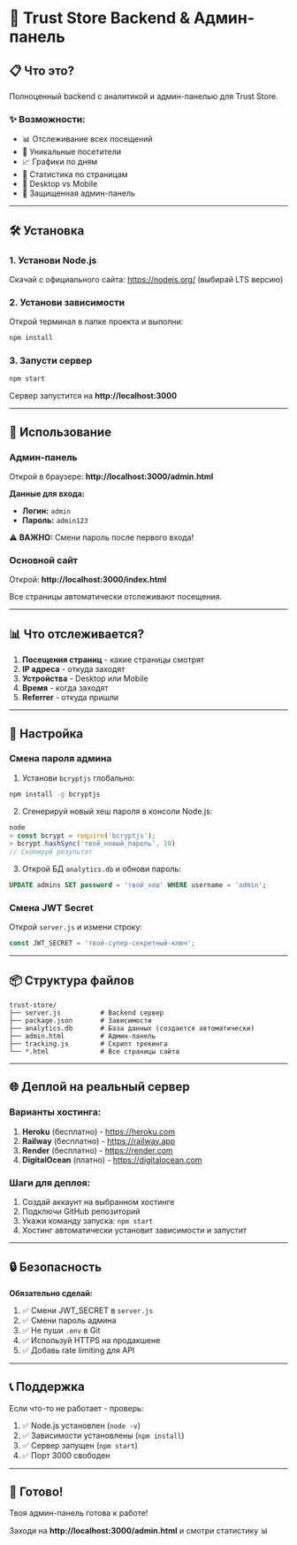 # 🚀 Trust Store Backend & Админ-панель

## 📋 Что это?

Полноценный backend с аналитикой и админ-панелью для Trust Store.

### ✨ Возможности:
- 📊 Отслеживание всех посещений
- 👥 Уникальные посетители
- 📈 Графики по дням
- 📄 Статистика по страницам
- 📱 Desktop vs Mobile
- 🔐 Защищенная админ-панель

---

## 🛠 Установка

### 1. Установи Node.js
Скачай с официального сайта: https://nodejs.org/
(выбирай LTS версию)

### 2. Установи зависимости
Открой терминал в папке проекта и выполни:
```bash
npm install
```

### 3. Запусти сервер
```bash
npm start
```

Сервер запустится на **http://localhost:3000**

---

## 🎯 Использование

### Админ-панель
Открой в браузере: **http://localhost:3000/admin.html**

**Данные для входа:**
- **Логин:** `admin`
- **Пароль:** `admin123`

⚠️ **ВАЖНО:** Смени пароль после первого входа!

### Основной сайт
Открой: **http://localhost:3000/index.html**

Все страницы автоматически отслеживают посещения.

---

## 📊 Что отслеживается?

1. **Посещения страниц** - какие страницы смотрят
2. **IP адреса** - откуда заходят
3. **Устройства** - Desktop или Mobile
4. **Время** - когда заходят
5. **Referrer** - откуда пришли

---

## 🔧 Настройка

### Смена пароля админа

1. Установи `bcryptjs` глобально:
```bash
npm install -g bcryptjs
```

2. Сгенерируй новый хеш пароля в консоли Node.js:
```javascript
node
> const bcrypt = require('bcryptjs');
> bcrypt.hashSync('твой_новый_пароль', 10)
// Скопируй результат
```

3. Открой БД `analytics.db` и обнови пароль:
```sql
UPDATE admins SET password = 'твой_хеш' WHERE username = 'admin';
```

### Смена JWT Secret

Открой `server.js` и измени строку:
```javascript
const JWT_SECRET = 'твой-супер-секретный-ключ';
```

---

## 📦 Структура файлов

```
trust-store/
├── server.js          # Backend сервер
├── package.json       # Зависимости
├── analytics.db       # База данных (создается автоматически)
├── admin.html         # Админ-панель
├── tracking.js        # Скрипт трекинга
└── *.html             # Все страницы сайта
```

---

## 🌐 Деплой на реальный сервер

### Варианты хостинга:

1. **Heroku** (бесплатно) - https://heroku.com
2. **Railway** (бесплатно) - https://railway.app
3. **Render** (бесплатно) - https://render.com
4. **DigitalOcean** (платно) - https://digitalocean.com

### Шаги для деплоя:

1. Создай аккаунт на выбранном хостинге
2. Подключи GitHub репозиторий
3. Укажи команду запуска: `npm start`
4. Хостинг автоматически установит зависимости и запустит

---

## 🔒 Безопасность

**Обязательно сделай:**
1. ✅ Смени JWT_SECRET в `server.js`
2. ✅ Смени пароль админа
3. ✅ Не пуши `.env` в Git
4. ✅ Используй HTTPS на продакшене
5. ✅ Добавь rate limiting для API

---

## 📞 Поддержка

Если что-то не работает - проверь:
1. ✅ Node.js установлен (`node -v`)
2. ✅ Зависимости установлены (`npm install`)
3. ✅ Сервер запущен (`npm start`)
4. ✅ Порт 3000 свободен

---

## 🎉 Готово!

Твоя админ-панель готова к работе! 

Заходи на **http://localhost:3000/admin.html** и смотри статистику 📊

